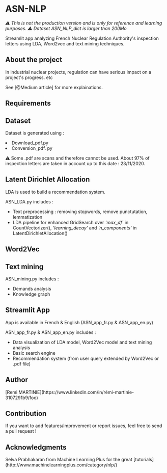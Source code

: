 <h1>ASN-NLP</h1>

*:warning: This is not the production version and is only for reference and learning purposes.*
*:warning: Dataset ASN_NLP_dict is larger than 200Mo*

Streamlit app analyzing French Nuclear Regulation Authority's inspection letters using LDA, Word2vec and text mining techniques. 

<h2>About the project</h2>
In industrial nuclear projects, regulation can have serious impact on a project's progress. etc

See [@Medium article] for more explainations. 

<h2>Requirements</h2>

<h2>Dataset</h2>

Dataset is generated using :
<li>Download_pdf.py</li>
<li>Conversion_pdf. py</li>

:warning: Some .pdf are scans and therefore cannot be used. About 97% of inspection letters are taken in account up to this date : 23/11/2020.

<h2>Latent Dirichlet Allocation</h2>
LDA is used to build a recommendation system.

ASN_LDA.py includes :
- Text preprocessing : removing stopwords, remove punctutation, lemmatization
- LDA pipeline for enhanced GridSearch over *'max_df'* in CountVectorizer(), *'learning_decay'* and *'n_components'* in LatentDirichletAllocation()

<h2>Word2Vec</h2>

<h2>Text mining</h2>

ASN_mining.py includes :
- Demands analysis 
- Knowledge graph 

<h2>Streamlit App</h2>
App is available in French & English (ASN_app_fr.py & ASN_app_en.py)

ASN_app_fr.py & ASN_app_en.py includes :
- Data visualization of LDA model, Word2Vec model and text mining analysis
- Basic search engine
- Recommendation system (from user query extended by Word2Vec or .pdf file)

<h2>Author</h2>
[Remi MARTINIE](https://www.linkedin.com/in/rémi-martinie-3107291b9/foo)

<h2>Contribution</h2>
If you want to add features/improvement or report issues, feel free to send a pull request !

<h2>Acknowledgments</h2>
Selva Prabhakaran from Machine Learning Plus for the great [tutorials](http://www.machinelearningplus.com/category/nlp/)
